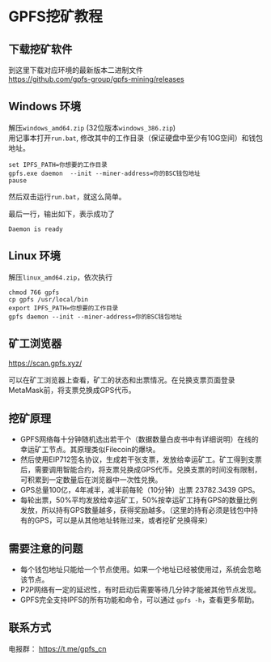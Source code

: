 # GPFS挖矿教程

## 下载挖矿软件

到这里下载对应环境的最新版本二进制文件  
https://github.com/gpfs-group/gpfs-mining/releases

## Windows 环境
解压`windows_amd64.zip` (32位版本`windows_386.zip`)  
用记事本打开`run.bat`, 修改其中的工作目录（保证硬盘中至少有10G空间）和钱包地址。
```
set IPFS_PATH=你想要的工作目录
gpfs.exe daemon  --init --miner-address=你的BSC钱包地址
pause
```
然后双击运行`run.bat`，就这么简单。

最后一行，输出如下，表示成功了
```
Daemon is ready
```

## Linux 环境
解压`linux_amd64.zip`，依次执行
```
chmod 766 gpfs
cp gpfs /usr/local/bin
export IPFS_PATH=你想要的工作目录
gpfs daemon --init --miner-address=你的BSC钱包地址
```

## 矿工浏览器
https://scan.gpfs.xyz/

可以在矿工浏览器上查看，矿工的状态和出票情况。在兑换支票页面登录MetaMask前，将支票兑换成GPS代币。


## 挖矿原理
- GPFS网络每十分钟随机选出若干个（数据数量白皮书中有详细说明）在线的幸运矿工节点。其原理类似Filecoin的爆块。
- 然后使用EIP712签名协议，生成若干张支票，发放给幸运矿工。矿工得到支票后，需要调用智能合约，将支票兑换成GPS代币。兑换支票的时间没有限制，可积累到一定数量后在浏览器中一次性兑换。
- GPS总量100亿，4年减半，减半前每轮（10分钟）出票 23782.3439 GPS。
- 每轮出票，50%平均发放给幸运矿工，50%按幸运矿工持有GPS的数量比例发放，所以持有GPS数量越多，获得奖励越多。（这里的持有必须是钱包中持有的GPS，可以是从其他地址转账过来，或者挖矿兑换得来）


## 需要注意的问题
- 每个钱包地址只能给一个节点使用。如果一个地址已经被使用过，系统会忽略该节点。
- P2P网络有一定的延迟性，有时启动后需要等待几分钟才能被其他节点发现。 
- GPFS完全支持IPFS的所有功能和命令，可以通过 `gpfs -h`，查看更多帮助。

## 联系方式

电报群：  https://t.me/gpfs_cn
